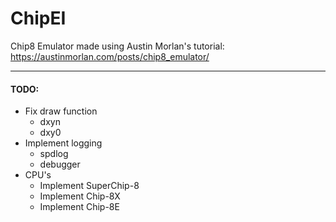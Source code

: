 # ChipEI

Chip8 Emulator made using Austin Morlan's tutorial:
https://austinmorlan.com/posts/chip8_emulator/

---
#### TODO:
- Fix draw function
  - dxyn
  - dxy0
- Implement logging
  - spdlog
  - debugger
- CPU's
  - Implement SuperChip-8
  - Implement Chip-8X
  - Implement Chip-8E

